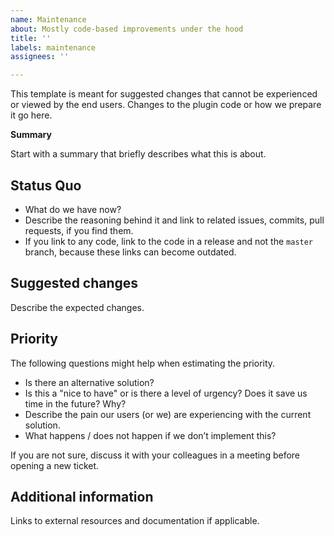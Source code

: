 ```yaml
---
name: Maintenance
about: Mostly code-based improvements under the hood
title: ''
labels: maintenance
assignees: ''

---
```


This template is meant for suggested changes that cannot be experienced or viewed by the end users. Changes to the plugin code or how we prepare it go here.

**Summary**

Start with a summary that briefly describes what this is about.

Status Quo
---

- What do we have now?
- Describe the reasoning behind it and link to related issues, commits, pull requests, if you find them.
- If you link to any code, link to the code in a release and not the `master` branch, because these links can become outdated.

Suggested changes
---

Describe the expected changes.

Priority
---

The following questions might help when estimating the priority.

- Is there an alternative solution?
- Is this a "nice to have" or is there a level of urgency? Does it save us time in the future? Why?
- Describe the pain our users (or we) are experiencing with the current solution.
- What happens / does not happen if we don’t implement this?

If you are not sure, discuss it with your colleagues in a meeting before opening a new ticket.

Additional information
---

Links to external resources and documentation if applicable.
